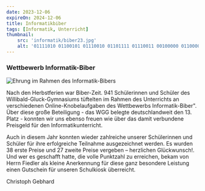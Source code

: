 ```yaml
---
date: 2023-12-06
expireOn: 2024-12-06
title: Informatikbiber
tags: [Informatik, Unterricht]
thumbnail: 
    src: 'informatik/biber23.jpg'
    alt: '01111010 01100101 01110010 01101111 01110011 00100000 01100001 01101110 01100100 00100000 01101111 01101110 01100101 01110011'
---
```


### Wettbewerb Informatik-Biber


![Ehrung im Rahmen des Informatik-Bibers](images/informatik/biber23.jpg)

Nach den Herbstferien war Biber-Zeit. 941 Schülerinnen und Schüler des Willibald-Gluck-Gymnasiums tüftelten im Rahmen des Unterrichts an verschiedenen Online-Knobelaufgaben des Wettbewerbs Informatik-Biber". Über diese große Beteiligung - das WGG belegte deutschlandweit den 13. Platz - konnten wir uns ebenso freuen wie über das damit verbundene Preisgeld für den Informatikunterricht.

Auch in diesem Jahr konnten wieder zahlreiche unserer Schülerinnen und Schüler für ihre erfolgreiche Teilnahme ausgezeichnet werden. Es wurden 38 erste Preise und 27 zweite Preise vergeben – herzlichen Glückwunsch!. Und wer es geschafft hatte, die volle Punktzahl zu erreichen, bekam von Herrn Fiedler als kleine Anerkennung für diese ganz besondere Leistung einen Gutschein für unseren Schulkiosk überreicht.

Christoph Gebhard
